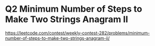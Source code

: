# Q2 Minimum Number of Steps to Make Two Strings Anagram II

https://leetcode.com/contest/weekly-contest-282/problems/minimum-number-of-steps-to-make-two-strings-anagram-ii/
